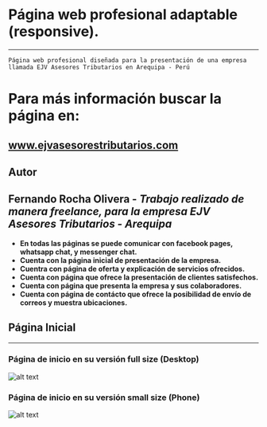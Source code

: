 # Página web profesional adaptable (responsive).
---

```
Página web profesional diseñada para la presentación de una empresa llamada EJV Asesores Tributarios en Arequipa - Perú
```

# Para más información buscar la página en: 
  ## www.ejvasesorestributarios.com

## Autor

**Fernando Rocha Olivera** - *Trabajo realizado de manera freelance, para la empresa EJV Asesores Tributarios - Arequipa* 
---

* **En todas las páginas se puede comunicar con facebook pages, whatsapp chat, y messenger chat.**
* **Cuenta con la página inicial de presentación de la empresa.**
* **Cuentra con página de oferta y explicación de servicios ofrecidos.**
* **Cuenta con página que ofrece la presentación de clientes satisfechos.**
* **Cuenta con página que presenta la empresa y sus colaboradores.**
* **Cuenta con página de contácto que ofrece la posibilidad de envío de correos y muestra ubicaciones.**

## Página Inicial 
---


### Página de inicio en su versión full size (Desktop)

![alt text](http://www.ejvasesorestributarios.com/gestion/ejv/home-page-full-size.png)

### Página de inicio en su versión small size (Phone)

![alt text](http://www.ejvasesorestributarios.com/gestion/ejv/home-page-phone-size.png)

